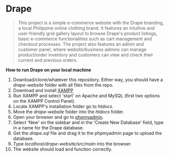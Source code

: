 # Drape

> This project is a simple e-commerce website with the Drape branding, a local Philippine online clothing brand. It features an intuitive and user-friendly grid gallery layout to browse Drape's product listings, basic e-commerce functionalities such as cart management and checkout processes. The project also features an admin and customer panel, where website/business admins can manage product/order inventory and customers can view and check their current and previous orders.

**How to run Drape on your local machine**

1. Download/clone/whatever this repository. Either way, you should have a *drape-website* folder with all files from the repo.
2. Download and install [XAMPP](https://www.apachefriends.org/download.html)
3. Run XAMPP and select 'start' on Apache and MySQL (first two options on the XAMPP Control Panel).
4. Locate XAMPP's installation folder go to *htdocs*.
5. Move the *drape-website* folder into the *htdocs* folder.
6. Open your browser and go to [phpmyadmin](http://localhost/phpmyadmin/).
7. Select 'New' on the sidebar and in the 'Create New Database' field, type in a name for the Drape database.
8. Get the *drape.sql* file and drag it to the phpmyadmin page to upload the database.
9. Type *localhost/drape-website/src/main* into the browser.
10. The website should load and function correctly.
